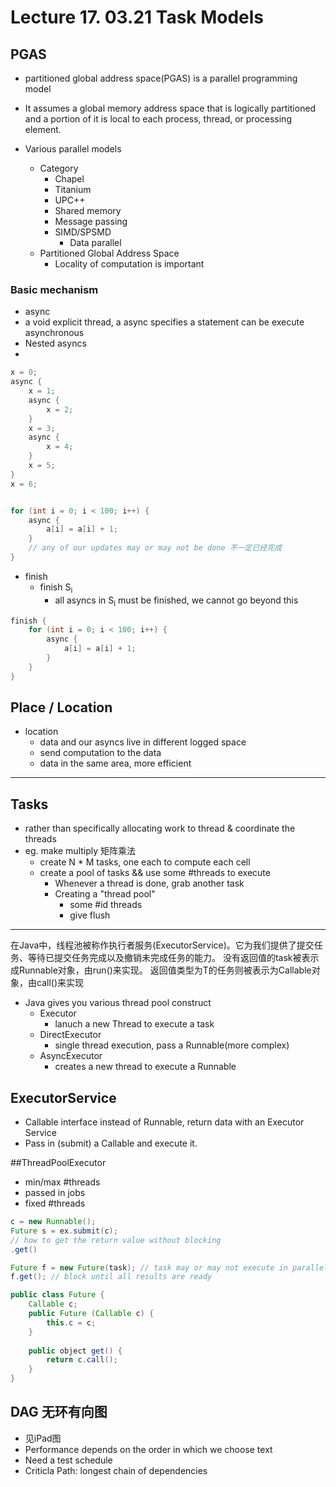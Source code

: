 # Lecture 17. 03.21 Task Models
## PGAS
* partitioned global address space(PGAS) is a parallel programming model
* It assumes a global memory address space that is logically partitioned and a portion of it is local to each process, thread, or processing element.

* Various parallel models
   * Category
        * Chapel
        * Titanium
        * UPC++
        * Shared memory
        * Message passing
        * SIMD/SPSMD
            * Data parallel
    * Partitioned Global Address Space
        * Locality of computation is important
### Basic mechanism
* async
* a void explicit thread, a async specifies a statement can be execute asynchronous
* Nested asyncs 
*
```Java
x = 0;
async {
    x = 1;
    async {
        x = 2;
    }
    x = 3;
    async {
        x = 4;
    }
    x = 5;
}
x = 6;


for (int i = 0; i < 100; i++) {
    async {
        a[i] = a[i] + 1;
    }
    // any of our updates may or may not be done 不一定已经完成
}
```
* finish
    * finish S<sub>i</sub> 
        * all asyncs in S<sub>i</sub> must be finished, we cannot go beyond this
```java
finish {
    for (int i = 0; i < 100; i++) {
        async {
            a[i] = a[i] + 1;
        }
    }
}
```
## Place / Location
* location
    * data and our asyncs live in different logged space
    * send computation to the data
    * data in the same area, more efficient
---
## Tasks
* rather than specifically allocating work to thread & coordinate the threads
* eg. make multiply 矩阵乘法
    * create N * M tasks, one each to compute each cell
    * create a pool of tasks && use some #threads to execute
        * Whenever a thread is done, grab another task
        * Creating a "thread pool"
            * some #id threads
            * give flush

---
在Java中，线程池被称作执行者服务(ExecutorService)。它为我们提供了提交任务、等待已提交任务完成以及撤销未完成任务的能力。
没有返回值的task被表示成Runnable对象，由run()来实现。
返回值类型为T的任务则被表示为Callable<T>对象，由call()来实现
* Java gives you various thread pool construct
    * Executor
        * lanuch a new Thread to execute a task  
    * DirectExecutor
        * single thread execution, pass a Runnable(more complex)
    * AsyncExecutor
        * creates a new thread to execute a Runnable

## ExecutorService
* Callable interface instead of Runnable, return data with an Executor Service
* Pass in (submit) a Callable and execute it.

##ThreadPoolExecutor
* min/max #threads
* passed in jobs 
* fixed #threads

```Java
c = new Runnable();
Future s = ex.submit(c); 
// how to get the return value without blocking
.get()

Future f = new Future(task); // task may or may not execute in parallel
f.get(); // block until all results are ready

public class Future {
    Callable c;
    public Future (Callable c) {
        this.c = c;
    }
    
    public object get() {
        return c.call();
    }
}
```

## DAG 无环有向图
* 见iPad图
* Performance depends on the order in which we choose text
* Need a test schedule
* Criticla Path: longest chain of dependencies

